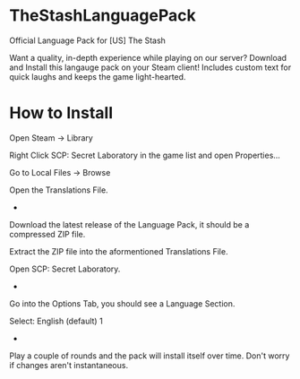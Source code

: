 # TheStashLanguagePack
Official Language Pack for [US] The Stash

Want a quality, in-depth experience while playing on our server? Download and Install this langauge pack on your Steam client!
Includes custom text for quick laughs and keeps the game light-hearted.

# How to Install

Open Steam -> Library

Right Click SCP: Secret Laboratory in the game list and open Properties...

Go to Local Files -> Browse

Open the Translations File.

-

Download the latest release of the Language Pack, it should be a compressed ZIP file.

Extract the ZIP file into the aformentioned Translations File.

Open SCP: Secret Laboratory.

-


Go into the Options Tab, you should see a Language Section.

Select: English (default) 1

-

Play a couple of rounds and the pack will install itself over time.
Don't worry if changes aren't instantaneous.
